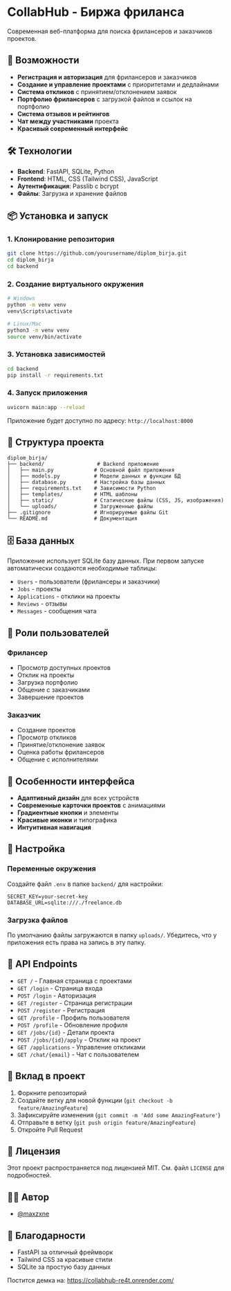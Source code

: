# CollabHub - Биржа фриланса

Современная веб-платформа для поиска фрилансеров и заказчиков проектов.

## 🚀 Возможности

- **Регистрация и авторизация** для фрилансеров и заказчиков
- **Создание и управление проектами** с приоритетами и дедлайнами
- **Система откликов** с принятием/отклонением заявок
- **Портфолио фрилансеров** с загрузкой файлов и ссылок на портфолио
- **Система отзывов и рейтингов**
- **Чат между участниками** проекта
- **Красивый современный интерфейс**

## 🛠 Технологии

- **Backend**: FastAPI, SQLite, Python
- **Frontend**: HTML, CSS (Tailwind CSS), JavaScript
- **Аутентификация**: Passlib с bcrypt
- **Файлы**: Загрузка и хранение файлов

## 📦 Установка и запуск

### 1. Клонирование репозитория
```bash
git clone https://github.com/yourusername/diplom_birja.git
cd diplom_birja
cd backend
```

### 2. Создание виртуального окружения
```bash
# Windows
python -m venv venv
venv\Scripts\activate

# Linux/Mac
python3 -m venv venv
source venv/bin/activate
```

### 3. Установка зависимостей
```bash
cd backend
pip install -r requirements.txt
```

### 4. Запуск приложения
```bash
uvicorn main:app --reload  
```

Приложение будет доступно по адресу: `http://localhost:8000`

## 📁 Структура проекта

```
diplom_birja/
├── backend/                 # Backend приложение
│   ├── main.py             # Основной файл приложения
│   ├── models.py           # Модели данных и функции БД
│   ├── database.py         # Настройка базы данных
│   ├── requirements.txt    # Зависимости Python
│   ├── templates/          # HTML шаблоны
│   ├── static/             # Статические файлы (CSS, JS, изображения)
│   └── uploads/            # Загруженные файлы
├── .gitignore              # Игнорируемые файлы Git
└── README.md               # Документация
```

## 🗄 База данных

Приложение использует SQLite базу данных. При первом запуске автоматически создаются необходимые таблицы:

- `Users` - пользователи (фрилансеры и заказчики)
- `Jobs` - проекты
- `Applications` - отклики на проекты
- `Reviews` - отзывы
- `Messages` - сообщения чата

## 👥 Роли пользователей

### Фрилансер
- Просмотр доступных проектов
- Отклик на проекты
- Загрузка портфолио
- Общение с заказчиками
- Завершение проектов

### Заказчик
- Создание проектов
- Просмотр откликов
- Принятие/отклонение заявок
- Оценка работы фрилансеров
- Общение с исполнителями

## 🎨 Особенности интерфейса

- **Адаптивный дизайн** для всех устройств
- **Современные карточки проектов** с анимациями
- **Градиентные кнопки** и элементы
- **Красивые иконки** и типографика
- **Интуитивная навигация**

## 🔧 Настройка

### Переменные окружения
Создайте файл `.env` в папке `backend/` для настройки:

```env
SECRET_KEY=your-secret-key
DATABASE_URL=sqlite:///./freelance.db
```

### Загрузка файлов
По умолчанию файлы загружаются в папку `uploads/`. Убедитесь, что у приложения есть права на запись в эту папку.

## 📝 API Endpoints

- `GET /` - Главная страница с проектами
- `GET /login` - Страница входа
- `POST /login` - Авторизация
- `GET /register` - Страница регистрации
- `POST /register` - Регистрация
- `GET /profile` - Профиль пользователя
- `POST /profile` - Обновление профиля
- `GET /jobs/{id}` - Детали проекта
- `POST /jobs/{id}/apply` - Отклик на проект
- `GET /applications` - Управление откликами
- `GET /chat/{email}` - Чат с пользователем

## 🤝 Вклад в проект

1. Форкните репозиторий
2. Создайте ветку для новой функции (`git checkout -b feature/AmazingFeature`)
3. Зафиксируйте изменения (`git commit -m 'Add some AmazingFeature'`)
4. Отправьте в ветку (`git push origin feature/AmazingFeature`)
5. Откройте Pull Request

## 📄 Лицензия

Этот проект распространяется под лицензией MIT. См. файл `LICENSE` для подробностей.

## 👨‍💻 Автор

- [@maxzxne](https://github.com/maxzxne/)

## 🙏 Благодарности

- FastAPI за отличный фреймворк
- Tailwind CSS за красивые стили
- SQLite за простую базу данных


Постится демка на: https://collabhub-re4t.onrender.com/
